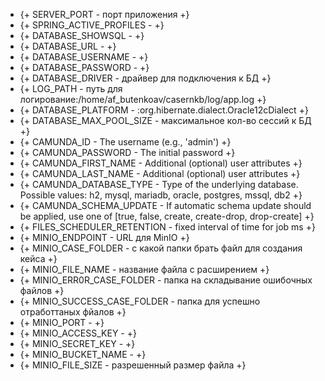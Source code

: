 - {+ SERVER_PORT - порт приложения +}
- {+ SPRING_ACTIVE_PROFILES - +}
- {+ DATABASE_SHOWSQL - +}
- {+ DATABASE_URL - +}
- {+ DATABASE_USERNAME - +} 
- {+ DATABASE_PASSWORD - +}
- {+ DATABASE_DRIVER - драйвер для подключения к БД +}
- {+ LOG_PATH - путь для логирование:/home/af_butenkoav/casernkb/log/app.log +}
- {+ DATABASE_PLATFORM - :org.hibernate.dialect.Oracle12cDialect +}
- {+ DATABASE_MAX_POOL_SIZE - максимальное кол-во сессий к БД +}
- {+ CAMUNDA_ID - The username (e.g., 'admin') +}
- {+ CAMUNDA_PASSWORD - The initial password +}
- {+ CAMUNDA_FIRST_NAME - Additional (optional) user attributes +} 
- {+ CAMUNDA_LAST_NAME - Additional (optional) user attributes +}
- {+ CAMUNDA_DATABASE_TYPE - Type of the underlying database. Possible values: h2, mysql, mariadb, oracle, postgres, mssql, db2 +}
- {+ CAMUNDA_SCHEMA_UPDATE - If automatic schema update should be applied, use one of [true, false, create, create-drop, drop-create] +}
- {+ FILES_SCHEDULER_RETENTION - fixed interval of time for job ms +}
- {+ MINIO_ENDPOINT - URL для MinIO +}
- {+ MINIO_CASE_FOLDER - с какой папки брать файл для создания кейса +}
- {+ MINIO_FILE_NAME - название файла с расширением +}
- {+ MINIO_ERR0R_CASE_FOLDER - папка на складывание ошибочных файлов +}
- {+ MINIO_SUCCESS_CASE_FOLDER - папка для успешно отработтаных фйалов +}
- {+ MINIO_PORT - +}
- {+ MINIO_ACCESS_KEY - +}
- {+ MINIO_SECRET_KEY - +}
- {+ MINIO_BUCKET_NAME - +}
- {+ MINIO_FILE_SIZE - разрешенный размер файла +}
